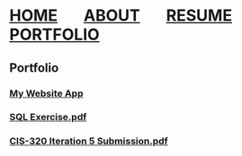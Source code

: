 # [HOME](https://dusty91487.github.io/dusty91487.gethub.io) &nbsp; &nbsp; &nbsp; [ABOUT](https://dusty91487.github.io/dusty91487.gethub.io/about) &nbsp; &nbsp; &nbsp; [RESUME](https://dusty91487.github.io/dusty91487.gethub.io/resume) &nbsp; &nbsp; &nbsp; [PORTFOLIO](https://dusty91487.github.io/dusty91487.gethub.io/portfolio)
## Portfolio
### [My Website App](https://github.com/dusty91487/MyWebSiteApp2)
### [SQL Exercise.pdf](https://github.com/dusty91487/sqlportfolio/files/14901125/SQL.Exercise.pdf)
### [CIS-320 Iteration 5 Submission.pdf](https://github.com/dusty91487/sqlportfolio/files/14901698/CIS-320.Iteration.5.Submission.pdf)
